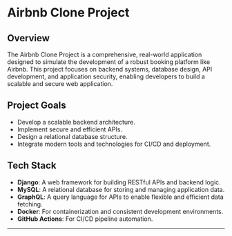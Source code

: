 # Airbnb Clone Project

## Overview
The Airbnb Clone Project is a comprehensive, real-world application designed to simulate the development of a robust booking platform like Airbnb. This project focuses on backend systems, database design, API development, and application security, enabling developers to build a scalable and secure web application.

## Project Goals
- Develop a scalable backend architecture.
- Implement secure and efficient APIs.
- Design a relational database structure.
- Integrate modern tools and technologies for CI/CD and deployment.

## Tech Stack
- **Django**: A web framework for building RESTful APIs and backend logic.
- **MySQL**: A relational database for storing and managing application data.
- **GraphQL**: A query language for APIs to enable flexible and efficient data fetching.
- **Docker**: For containerization and consistent development environments.
- **GitHub Actions**: For CI/CD pipeline automation.

---

